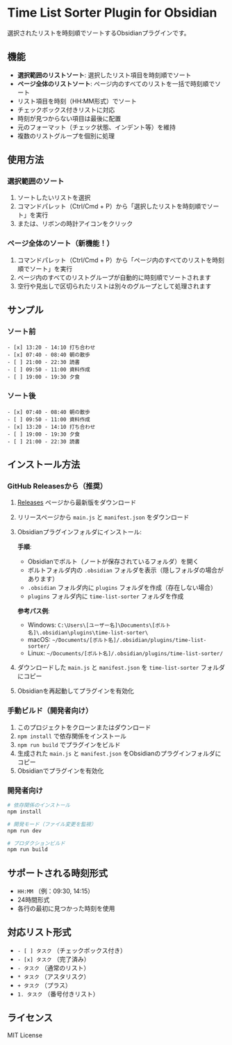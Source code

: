 # Time List Sorter Plugin for Obsidian

選択されたリストを時刻順でソートするObsidianプラグインです。

## 機能

- **選択範囲のリストソート**: 選択したリスト項目を時刻順でソート
- **ページ全体のリストソート**: ページ内のすべてのリストを一括で時刻順でソート
- リスト項目を時刻（HH:MM形式）でソート
- チェックボックス付きリストに対応
- 時刻が見つからない項目は最後に配置
- 元のフォーマット（チェック状態、インデント等）を維持
- 複数のリストグループを個別に処理

## 使用方法

### 選択範囲のソート
1. ソートしたいリストを選択
2. コマンドパレット（Ctrl/Cmd + P）から「選択したリストを時刻順でソート」を実行
3. または、リボンの時計アイコンをクリック

### ページ全体のソート（新機能！）
1. コマンドパレット（Ctrl/Cmd + P）から「ページ内のすべてのリストを時刻順でソート」を実行
2. ページ内のすべてのリストグループが自動的に時刻順でソートされます
3. 空行や見出しで区切られたリストは別々のグループとして処理されます

## サンプル

### ソート前
```
- [x] 13:20 - 14:10 打ち合わせ
- [x] 07:40 - 08:40 朝の散歩
- [ ] 21:00 - 22:30 読書
- [ ] 09:50 - 11:00 資料作成
- [ ] 19:00 - 19:30 夕食
```

### ソート後
```
- [x] 07:40 - 08:40 朝の散歩
- [ ] 09:50 - 11:00 資料作成
- [x] 13:20 - 14:10 打ち合わせ
- [ ] 19:00 - 19:30 夕食
- [ ] 21:00 - 22:30 読書
```

## インストール方法

### GitHub Releasesから（推奨）

1. [Releases](https://github.com/cndlhvn/time-list-sorter/releases) ページから最新版をダウンロード
2. リリースページから `main.js` と `manifest.json` をダウンロード
3. Obsidianプラグインフォルダにインストール:
   
   **手順**:
   - Obsidianでボルト（ノートが保存されているフォルダ）を開く
   - ボルトフォルダ内の `.obsidian` フォルダを表示（隠しフォルダの場合があります）
   - `.obsidian` フォルダ内に `plugins` フォルダを作成（存在しない場合）
   - `plugins` フォルダ内に `time-list-sorter` フォルダを作成
   
   **参考パス例**:
   - Windows: `C:\Users\[ユーザー名]\Documents\[ボルト名]\.obsidian\plugins\time-list-sorter\`
   - macOS: `~/Documents/[ボルト名]/.obsidian/plugins/time-list-sorter/`
   - Linux: `~/Documents/[ボルト名]/.obsidian/plugins/time-list-sorter/`

4. ダウンロードした `main.js` と `manifest.json` を `time-list-sorter` フォルダにコピー
5. Obsidianを再起動してプラグインを有効化

### 手動ビルド（開発者向け）

1. このプロジェクトをクローンまたはダウンロード
2. `npm install` で依存関係をインストール
3. `npm run build` でプラグインをビルド
4. 生成された `main.js` と `manifest.json` をObsidianのプラグインフォルダにコピー
5. Obsidianでプラグインを有効化

### 開発者向け

```bash
# 依存関係のインストール
npm install

# 開発モード（ファイル変更を監視）
npm run dev

# プロダクションビルド
npm run build
```

## サポートされる時刻形式

- `HH:MM` （例：09:30, 14:15）
- 24時間形式
- 各行の最初に見つかった時刻を使用

## 対応リスト形式

- `- [ ] タスク` （チェックボックス付き）
- `- [x] タスク` （完了済み）
- `- タスク` （通常のリスト）
- `* タスク` （アスタリスク）
- `+ タスク` （プラス）
- `1. タスク` （番号付きリスト）

## ライセンス

MIT License
